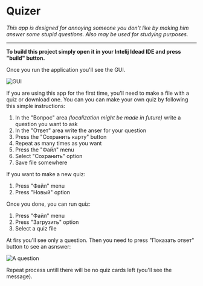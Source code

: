 # Quizer
<i>This app is designed for annoying someone you don't like by making him answer some stupid questions. Also may be used for studying purposes.</i>

<hr>

<b>To build this project simply open it in your Intelij Idead IDE and press "build" button.</b>

Once you run the application you'll see the GUI. 

![GUI](https://image.ibb.co/ga2tZb/Screenshot_1.png)

If you are using this app for the first time, you'll need to make a file with a quiz or download one. You can you can make your own quiz by following this simple instructions:
  1. In the "Вопрос" area <i>(localization might be made in future)</i> write a question you want to ask
  2. In the "Ответ" area write the anser for your question
  3. Press the "Сохранить карту" button
  4. Repeat as many times as you want
  5. Press the "Файл" menu
  6. Select "Сохранить" option
  7. Save file somewhere

If you want to make a new quiz:
  1. Press "Файл" menu
  2. Press "Новый" option

Once you done, you can run quiz:
  1. Press "Файл" menu
  2. Press "Загрузить" option
  3. Select a quiz file
  
At firs you'll see only a question. Then you need to press "Показать ответ" button to see an asnswer:

![A question](https://image.ibb.co/eGfu7w/Screenshot_2.png)

Repeat process untill there will be no quiz cards left (you'll see the message).
